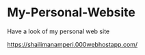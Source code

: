 # My-Personal-Website
Have a look of my personal web site

https://shailimanamperi.000webhostapp.com/


